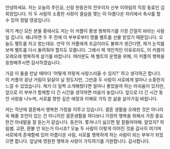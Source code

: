 안녕하세요. 저는 오늘의 주인공, 신랑 한동은의 전우이자 신부 이하림의 직장 동료인 김회창입니다. 이 두 사람의 소중한 사랑이 결실을 맺는 이 아름다운 자리에서 축사를 할 수 있어 정말 영광입니다. 

여기 계신 모든 분들 중에서도 저는 이 커플이 평생 행복하기를 가장 간절히 바라는 사람일 겁니다. 왜냐하면 두 주 전에 이 부부로부터 명품 벨트를 선물 받았기 때문입니다. 오늘도 벨트를 차고 왔는데요. 만약 이 커플에게 조금이라도 불화가 생긴다면, 제가 눈치를 보며 벨트를 다시 돌려줘야 할지도 모릅니다. 그래서 제 개인적인 이유로라도, 이 커플이 오래오래 행복하게 살기를 바랍니다. 여러분도 제 벨트의 운명을 위해, 이 커플의 행복을 응원해주시면 감사하겠습니다.

가끔 이 둘을 만날 때마다 '어떻게 저렇게 사랑스러울 수 있지?' 하고 생각하곤 합니다. 이 커플의 꽁냥 거림이 닭살이 날 정도지만, 그만큼 두 사람이 서로에게 얼마나 소중한지 느낄 수 있었습니다. 제가 더 일찍 소개해줬다면 얼마나 좋았을까 하는 아쉬움이 있지만, 앞으로 이 부부가 함께할 더 긴 시간을 생각하면 마음이 놓입니다. 앞으로 더 긴 시간 동안 사랑을 나누며, 서로를 향한 깊은 애정과 이해로 가득 찬 삶을 살아가길 바랍니다.

저는 작년에 결혼해서 행복한 가정을 이루고 있습니다. 결혼 생활을 오래한 것은 아니라 꼭 해줄 조언이 있는 건 아니지만 결혼생활을 하다보니 가정의 행복을 위해서 가장 중요한건 아내말을 잘 듣는거 같습니다. 동은아. 쫓겨나기 싫으면 말 잘들어야해. 알았지? 하림쌤. 교환, 환불 안 되는거 아시죠? 오늘 두 사람이 이렇게 이어진 것을 감사히 여기며 서로에게 존재함에 있어 아름다운 사람, 서로를 행복하게 하는 사람이 되는 부부가 되었으면 합니다.  앞날에 영원한 행복과 사랑이 가득하기를 기원합니다. 감사합니다.